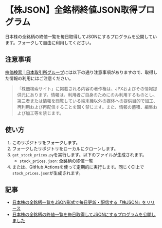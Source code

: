 # 【株JSON】全銘柄終値JSON取得プログラム

日本株の全銘柄の終値一覧を毎日取得してJSONにするプログラムを公開しています。フォークして自由に利用してください。

## 注意事項

[株価検索 | 日本取引所グループ](https://quote.jpx.co.jp/jpx/template/quote.cgi?F=tmp/stock_search)には以下の通り注意事項がありますので、取得した情報の利用にはご注意ください。

> 「株価検索サイト」に掲載される内容の著作権は、JPXおよびその情報提供元にあります。情報は、利用者ご自身のためにのみ利用するものとし、第三者または情報を閲覧している端末機以外の媒体への提供目的で加工、再利用および再配信することを固く禁じます。また、情報の蓄積、編集および加工等を禁じます。

## 使い方

1. このリポジトリをフォークします。
2. フォークしたリポジトリをローカルにクローンします。
3. `get_stock_prices.py`を実行します。以下のファイルが生成されます。
    - `stock_prices.json`: 全銘柄の終値一覧
4. または、GitHub Actionsを使って定期的に実行します。同じくCI上で`stock_prices.json`が生成されます。

## 記事

- [日本株の全銘柄一覧をJSON形式で毎日更新・配信する「株JSON」をリリース](https://umihi.co/blog/20240908-kabu-json-release)
- [日本株の全銘柄の終値一覧を毎日取得してJSONにするプログラムを公開しました](https://umihi.co/blog/20240909-kabu-json-all-close-prices-release)
